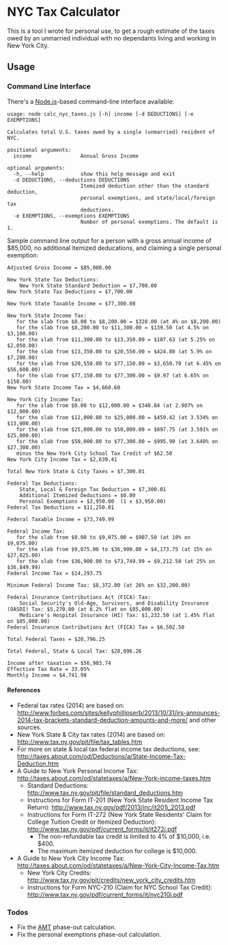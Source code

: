 NYC Tax Calculator
==================
This is a tool I wrote for personal use, to get a rough estimate of the taxes  
owed by an unmarried individual with no dependants living and working in New 
York City.

Usage
-----

### Command Line Interface

There's a [Node.js](http://nodejs.org/)-based command-line interface available:

    usage: node calc_nyc_taxes.js [-h] income [-d DEDUCTIONS] [-e EXEMPTIONS]

    Calculates total U.S. taxes owed by a single (unmarried) resident of NYC.

    positional arguments:
      income                Annual Gross Income

    optional arguments:
      -h, --help            show this help message and exit
      -d DEDUCTIONS, --deductions DEDUCTIONS
                            Itemized deduction other than the standard deduction,
                            personal exemptions, and state/local/foreign tax
                            deductions.
      -e EXEMPTIONS, --exemptions EXEMPTIONS
                            Number of personal exemptions. The default is 1.

Sample command line output for a person with a gross annual income of $85,000, 
no additional itemized deducations, and claiming a single personal exemption:

    Adjusted Gross Income = $85,000.00

    New York State Tax Deductions:
        New York State Standard Deduction = $7,700.00
    New York State Tax Deductions = $7,700.00

    New York State Taxable Income = $77,300.00

    New York State Income Tax:
       for the slab from $0.00 to $8,200.00 = $328.00 (at 4% on $8,200.00)
       for the slab from $8,200.00 to $11,300.00 = $139.50 (at 4.5% on $3,100.00)
       for the slab from $11,300.00 to $13,350.00 = $107.63 (at 5.25% on $2,050.00)
       for the slab from $13,350.00 to $20,550.00 = $424.80 (at 5.9% on $7,200.00)
       for the slab from $20,550.00 to $77,150.00 = $3,650.70 (at 6.45% on $56,600.00)
       for the slab from $77,150.00 to $77,300.00 = $9.97 (at 6.65% on $150.00)
    New York State Income Tax = $4,660.60

    New York City Income Tax:
       for the slab from $0.00 to $12,000.00 = $348.84 (at 2.907% on $12,000.00)
       for the slab from $12,000.00 to $25,000.00 = $459.42 (at 3.534% on $13,000.00)
       for the slab from $25,000.00 to $50,000.00 = $897.75 (at 3.591% on $25,000.00)
       for the slab from $50,000.00 to $77,300.00 = $995.90 (at 3.648% on $27,300.00)
       minus the New York City School Tax Credit of $62.50
    New York City Income Tax = $2,639.41

    Total New York State & City Taxes = $7,300.01

    Federal Tax Deductions:
        State, Local & Foreign Tax Deduction = $7,300.01
        Additional Itemized Deductions = $0.00
        Personal Exemptions = $3,950.00  (1 x $3,950.00)
    Federal Tax Deductions = $11,250.01

    Federal Taxable Income = $73,749.99

    Federal Income Tax:
       for the slab from $0.00 to $9,075.00 = $907.50 (at 10% on $9,075.00)
       for the slab from $9,075.00 to $36,900.00 = $4,173.75 (at 15% on $27,825.00)
       for the slab from $36,900.00 to $73,749.99 = $9,212.50 (at 25% on $36,849.99)
    Federal Income Tax = $14,293.75

    Minimum Federal Income Tax: $8,372.00 (at 26% on $32,200.00)

    Federal Insurance Contributions Act (FICA) Tax:
        Social Security's Old-Age, Survivors, and Disability Insurance (OASDI) Tax: $5,270.00 (at 6.2% flat on $85,000.00)
        Medicare's Hospital Insurance (HI) Tax: $1,232.50 (at 1.45% flat on $85,000.00)
    Federal Insurance Contributions Act (FICA) Tax = $6,502.50

    Total Federal Taxes = $20,796.25

    Total Federal, State & Local Tax: $28,096.26

    Income after taxation = $56,903.74
    Effective Tax Rate = 33.05%
    Monthly Income = $4,741.98

#### References

* Federal tax rates (2014) are based on: http://www.forbes.com/sites/kellyphillipserb/2013/10/31/irs-announces-2014-tax-brackets-standard-deduction-amounts-and-more/ and other sources.
* New York State & City tax rates (2014) are based on: http://www.tax.ny.gov/pit/file/tax_tables.htm
* For more on state & local tax federal income tax deductions, see: http://taxes.about.com/od/Deductions/a/State-Income-Tax-Deduction.htm
* A Guide to New York Personal Income Tax: http://taxes.about.com/od/statetaxes/a/New-York-income-taxes.htm
    * Standard Deductions: http://www.tax.ny.gov/pit/file/standard_deductions.htm
    * Instructions for Form IT-201 (New York State Resident Income Tax Return): http://www.tax.ny.gov/pdf/2013/inc/it201i_2013.pdf
    * Instructions for Form IT-272 (New York State Residents' Claim for College Tuition Credit or Itemized Deduction): http://www.tax.ny.gov/pdf/current_forms/it/it272i.pdf
        * The non-refundable tax credit is limited to 4% of $10,000, i.e. $400.
        * The maximum itemized deduction for college is $10,000.
* A Guide to New York City Income Tax: http://taxes.about.com/od/statetaxes/a/New-York-City-Income-Tax.htm
    * New York City Credits: http://www.tax.ny.gov/pit/credits/new_york_city_credits.htm
    * Instructions for Form NYC-210 (Claim for NYC School Tax Credit): http://www.tax.ny.gov/pdf/current_forms/it/nyc210i.pdf

### Todos

* Fix the [AMT](https://en.wikipedia.org/wiki/Alternative_minimum_tax) 
  phase-out calculation.
* Fix the personal exemptions phase-out calculation.
